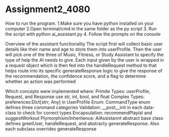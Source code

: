 # Assignment2_4080
How to run the program.
1.Make sure you have python installed on your computer
2.Open terminal/cmd in the same folder as the py script
3. Run the script with python ai_assistant.py
4. Follow the prompts on the console

Overview of the assistant functionality
The script first will collect basic user details like their name and age to store them into userProfile.
Then the user will pick one of the three of Music, Fitness, or Study Assistant to specify the type of help the AI needs to give.
Each input given by the user is wrapped in a request object which is then fed into the handleRequest method to that helps route into its specific generateResponse logic to give the response of the recommendation, the confidence score, and a flag to determine whether an action was performed

Which concepts were implemented where:
Primite Types: userProfile, Request, and Response use str, int, bool, and float
Complex Types: preferences:Dict[strr, Any] in UserProfile
Enum: CommandType enum defines three command categories
Validation: __post__init in each data-class to check for correct types
Encapsulation: recommendPlayist and suggestWorkout
Plymorphism/Inheritence: AIAssistannt abstract base class defines greetUser, handleRequest, and abstracty generateResponse. Also each subclass overrides generateResponse
